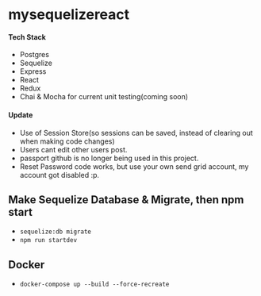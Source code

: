 # mysequelizereact

#### Tech Stack
* Postgres
* Sequelize
* Express
* React
* Redux
* Chai & Mocha for current unit testing(coming soon)


#### Update
* Use of Session Store(so sessions can be saved, instead of clearing out when making code changes)
* Users cant edit other users post.
* passport github is no longer being used in this project. 
* Reset Password code works, but use your own send grid account, my account got disabled :p. 

## Make Sequelize Database & Migrate, then npm start

* `sequelize:db migrate`
* `npm run startdev`


## Docker 
* `docker-compose up --build --force-recreate`

